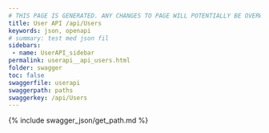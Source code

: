 ```yaml
---
# THIS PAGE IS GENERATED. ANY CHANGES TO PAGE WILL POTENTIALLY BE OVERWRITTEN.
title: User API /api/Users
keywords: json, openapi
# summary: test med json fil
sidebars: 
 - name: UserAPI_sidebar
permalink: userapi__api_users.html
folder: swagger
toc: false
swaggerfile: userapi
swaggerpath: paths
swaggerkey: /api/Users
---
```

{% include swagger_json/get_path.md %}
